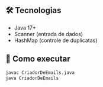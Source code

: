 
## 🛠 Tecnologias
- Java 17+
- Scanner (entrada de dados)
- HashMap (controle de duplicatas)

## 📂 Como executar
```bash
javac CriadorDeEmails.java
java CriadorDeEmails
